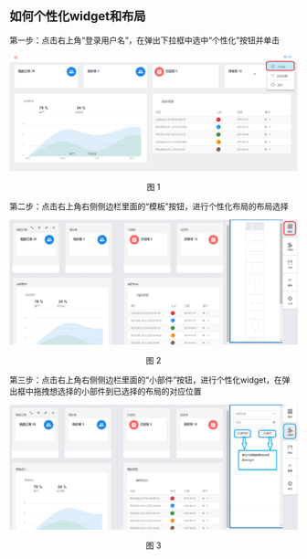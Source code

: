 ## 如何个性化widget和布局


第一步：点击右上角“登录用户名”，在弹出下拉框中选中“个性化”按钮并单击

![](/articles/cportal/2-/images/5-1.PNG)
<p align="center">图 1</p>


第二步：点击右上角右侧侧边栏里面的“模板”按钮，进行个性化布局的布局选择

![](/articles/cportal/2-/images/5-2.PNG)
<p align="center">图 2</p>


第三步：点击右上角右侧侧边栏里面的“小部件”按钮，进行个性化widget，在弹出框中拖拽想选择的小部件到已选择的布局的对应位置

![](/articles/cportal/2-/images/5-3.PNG)
<p align="center">图 3</p>